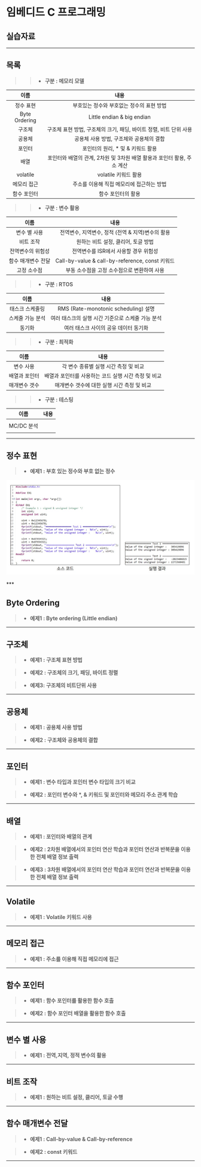임베디드 C 프로그래밍
=============
실습자료
-------------

***

## 목록

>> * <strong> 구분 : 메모리 모델 </strong>

| 이름 | 내용 |
|:---:|:---:|
|  정수 표현 | 부호있는 정수와 부호없는 정수의 표현 방법 |
|  Byte Ordering | Little endian & big endian |
|  구조체  | 구조체 표현 방법, 구조체의 크기, 패딩, 바이트 정렬, 비트 단위 사용 |
|  공용체 | 공용체 사용 방법, 구조체와 공용체의 결합 |
|  포인터  | 포인터의 원리, * 및 & 키워드 활용 |
|  배열  | 포인터와 배열의 관계, 2차원 및 3차원 배열 활용과 포인터 활용, 주소 계산 |
|  volatile  | volatile 키워드 활용 |
|  메모리 접근  | 주소를 이용해 직접 메모리에 접근하는 방법 |
|  함수 포인터  | 함수 포인터의 활용 |

>> * <strong> 구분 : 변수 활용 </strong>

| 이름 | 내용 |
|:---:|:---:|
|  변수 별 사용  | 전역변수, 지역변수, 정적 (전역 & 지역)변수의 활용 |
|  비트 조작  | 원하는 비트 설정, 클리어, 토글 방법 |
|  전역변수의 위험성  | 전역변수를 ISR에서 사용할 경우 위험성 |
|  함수 매개변수 전달  | Call-by-value & call-by-reference, const 키워드 |
|  고정 소수점   | 부동 소수점을 고정 소수점으로 변환하여 사용 |

>> * <strong> 구분 : RTOS </strong>

| 이름 | 내용 |
|:---:|:---:|
|  태스크 스케줄링   | RMS (Rate-monotonic scheduling) 설명 |
|  스케줄 가능 분석   | 여러 태스크의 실행 시간 기준으로 스케줄 가능 분석 |
|  동기화   | 여러 태스크 사이의 공유 데이터 동기화 |

>> * <strong> 구분 : 최적화 </strong>

| 이름 | 내용 |
|:---:|:---:|
|  변수 사용    | 각 변수 종류별 실행 시간 측정 및 비교 |
|  배열과 포인터    | 배열과 포인터를 사용하는 코드 실행 시간 측정 및 비교 |
|  매개변수 갯수    | 매개변수 갯수에 대한 실행 시간 측정 및 비교 |


>> * <strong> 구분 : 테스팅  </strong>

| 이름 | 내용 |
|:---:|:---:|
|     |  |
|  MC/DC 분석    |  |
|     |  |

***


## 정수 표현

> * <strong>  예제1 : 부호 있는 정수와 부호 없는 정수   </strong>
<p align="center">
 <img src = "./ECP_ Practice_ integrated_Picture/정수표현_1_1.jpg">
</p>
***

## Byte Ordering

> * <strong> 예제1 : Byte ordering (Little endian)  </strong>

***

## 구조체

> * <strong> 예제1 : 구조체 표현 방법  </strong>

> * <strong> 예제2 : 구조체의 크기, 패딩, 바이트 정렬  </strong>

> * <strong> 예제3: 구조체의 비트단위 사용  </strong>

***

## 공용체

> * <strong> 예제1 : 공용체 사용 방법  </strong>

> * <strong> 예제2 : 구조체와 공용체의 결합  </strong>

***

## 포인터

> * <strong> 예제1 : 변수 타입과 포인터 변수 타입의 크기 비교 </strong>

> * <strong> 예제2 : 포인터 변수와 *, & 키워드 및 포인터와 메모리 주소 관계 학습  </strong>

***

## 배열

> * <strong> 예제1 : 포인터와 배열의 관계 </strong>

> * <strong> 예제2 : 2차원 배열에서의 포인터 연산 학습과 포인터 연산과 반복문을 이용한 전체 배열 정보 출력  </strong>

> * <strong> 예제3 : 3차원 배열에서의 포인터 연산 학습과 포인터 연산과 반복문을 이용한 전체 배열 정보 출력  </strong>

***

## Volatile

> * <strong>  예제1 : Volatile 키워드 사용 </strong>

***

## 메모리 접근

> * <strong>  예제1 : 주소를 이용해 직접 메모리에 접근 </strong>

***

## 함수 포인터

> * <strong>  예제1 : 함수 포인터를 활용한 함수 호출 </strong>

> * <strong>  예제2 : 함수 포인터 배열을 활용한 함수 호출 </strong>

***

## 변수 별 사용

> * <strong>  예제1 : 전역,지역, 정적 변수의 활용  </strong>

***

## 비트 조작

> * <strong>  예제1 : 원하는 비트 설정, 클리어, 토글 수행  </strong>

***

## 함수 매개변수 전달

> * <strong>  예제1 : Call-by-value & Call-by-reference  </strong>

> * <strong>  예제2 : const 키워드  </strong>

***
